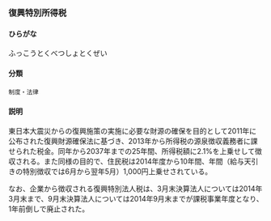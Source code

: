 <div style="display:none;">

## [あ行](securities-terms?id=あ行)
## [か行](securities-terms?id=か行)
## [さ行](securities-terms?id=さ行)
## [た行](securities-terms?id=た行)
## [な行](securities-terms?id=な行)
## [は行](securities-terms?id=は行)

</div>

### 復興特別所得税

#### ひらがな

ふっこうとくべつしょとくぜい

#### 分類

`制度・法律`

#### 説明

東日本大震災からの復興施策の実施に必要な財源の確保を目的として2011年に公布された復興財源確保法に基づき、2013年から所得税の源泉徴収義務者に課せられた税金。同年から2037年までの25年間、所得税額に2.1%を上乗せして徴収される。また同様の目的で、住民税は2014年度から10年間、年間（給与天引きの特別徴収では6月から翌年5月）1,000円上乗せされている。
 
なお、企業から徴収される復興特別法人税は、3月末決算法人については2014年3月末まで、9月末決算法人については2014年9月末までが課税事業年度となり、1年前倒しで廃止された。

<div style="display:none;">

## [ま行](securities-terms?id=ま行)
## [や行](securities-terms?id=や行)
## [ら行](securities-terms?id=ら行)
## [わ行](securities-terms?id=わ行)
## [英数字・記号](securities-terms?id=英数字・記号)

</div>

